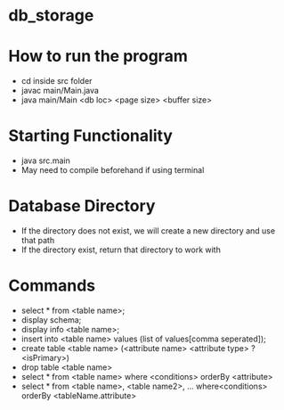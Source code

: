 # db_storage

# How to run the program
- cd inside src folder
- javac main/Main.java
- java main/Main \<db loc> \<page size> \<buffer size>

# Starting Functionality

- java src.main <db loc> <page size> <buffer size>
- May need to compile beforehand if using terminal

# Database Directory

- If the directory does not exist, we will create a new directory and use that path
- If the directory exist, return that directory to work with

# Commands

- select * from \<table name>;
- display schema;
- display info \<table name>;
- insert into \<table name> values (list of values[comma seperated]);
- create table \<table name> (\<attribute name> \<attribute type> ?\<isPrimary>)
- drop table \<table name> 
- select * from \<table name> where \<conditions> orderBy \<attribute>
- select * from \<table name>, \<table name2>, ... where\<conditions> orderBy \<tableName.attribute>